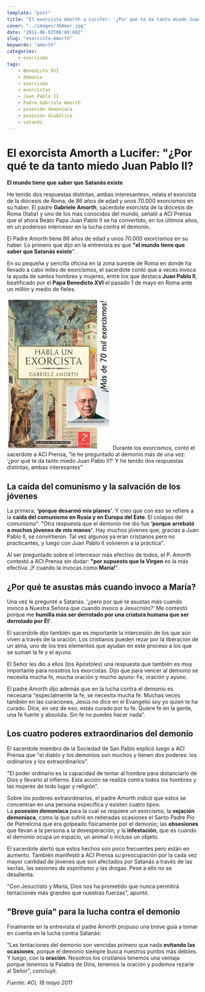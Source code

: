 ```yaml
---
template: "post"
title: "El exorcista Amorth a Lucifer: '¿Por qué te da tanto miedo Juan Pablo II?'"
cover: "../images/36Amor.jpg"
date: "2011-06-03T08:00:00Z"
slug: "exorcista-Amorth"
keywords: "amorth"
categories: 
    - exorcismo
tags:
    - Benedicto XVI 
    - demonio 
    - exorcismo 
    - exorcistas 
    - Juan Pablo II
    - Padre Gabriele Amorth
    - posesión demoníaca 
    - posesión diabólica 
    - satanás
---
```



# El exorcista Amorth a Lucifer: "¿Por qué te da tanto miedo Juan Pablo II?

**El mundo tiene que saber que Satanás existe**  

He tenido dos respuestas distintas, ambas interesantes», relata el exorcista de la diócesis de Roma, de 86 años de edad y unos 70.000 exorcismos en su haber.
El padre **Gabriele Amorth**, sacerdote exorcista de la diócesis de Roma (Italia) y uno de los más conocidos del mundo, señaló a ACI Prensa que el ahora Beato Papa Juan Pablo II se ha convertido, en los últimos años, en un poderoso intercesor en la lucha contra el demonio.  

El Padre Amorth tiene 86 años de edad y unos 70.000 exorcismos en su haber. Lo primero que dijo en la entrevista es que **"el mundo tiene que saber que Satanás existe**".  

En su pequeña y sencilla oficina en la zona sureste de Roma en donde ha llevado a cabo miles de exorcismos, el sacerdote contó que a veces invoca la ayuda de santos hombres y mujeres, entre los que destaca **Juan Pablo II**, beatificado por el **Papa Benedicto XVI** el pasado 1 de mayo en Roma ante un millón y medio de fieles.

![Amorth](../images/36Amor.jpg)
Durante los exorcismos, contó el sacerdote a ACI Prensa, "le he preguntado al demonio más de una vez: ‘¿por qué te da tanto miedo Juan Pablo II?’ Y he tenido dos respuestas distintas, ambas interesantes"  

## La caída del comunismo y la salvación de los jóvenes
La primera, **‘porque desarmó mis planes’**. Y creo que con eso se refiere a la **caída del comunismo en Rusia y en Europa del Este**. El colapso del comunismo".
"Otra respuesta que el demonio me dio fue **‘porque arrebató a muchos jóvenes de mis manos’**. Hay muchos jóvenes que, gracias a Juan Pablo II, se convirtieron. Tal vez algunos ya eran cristianos pero no practicantes, y luego con Juan Pablo II volvieron a la práctica".  

Al ser preguntado sobre el intercesor más efectivo de todos, el P. Amorth contestó a ACI Prensa sin dudar: **"por supuesto que la Virgen** es la más efectiva. ¡Y cuando la invocas como **María!**".  

## ¿Por qué te asustas más cuando invoco a María?
Una vez le pregunté a Satanás. ‘¿pero por qué te asustas más cuando invoco a Nuestra Señora que cuando invoco a Jesucristo?’ Me contestó porque me **humilla más ser derrotado por una criatura humana que ser derrotado por Él'**.  

El sacerdote dijo también que es importante la intercesión de los que aún viven a través de la oración. Los cristianos pueden rezar por la liberación de un alma, uno de los tres elementos que ayudan en este proceso a los que se suman la fe y el ayuno.  

El Señor les dio a ellos (los Apóstoles) una respuesta que también es muy importante para nosotros los exorcistas. Dijo que para vencer al demonio se necesita mucha fe, mucha oración y mucho ayuno: Fe, oración y ayuno.  

El padre Amorth dijo además que en la lucha contra el demonio es necesaria "especialmente la fe, se necesita mucha fe. Muchas veces también en las curaciones, Jesús no dice en el Evangelio soy yo quien te ha curado. Dice, en vez de eso, estás curado por tu fe. Quiere fe en la gente, una fe fuerte y absoluta. Sin fe no puedes hacer nada".  

## Los cuatro poderes extraordinarios del demonio
El sacerdote miembro de la Sociedad de San Pablo explicó luego a ACI Prensa que "el diablo y los demonios son muchos y tienen dos poderes: los ordinarios y los extraordinarios".  

"El poder ordinario es la capacidad de tentar al hombre para distanciarlo de Dios y llevarlo al infierno. Esta acción se realiza contra todos los hombres y las mujeres de todo lugar y religión".  

Sobre los poderes extraordinarios, el padre Amorth indicó que estos se concentran en una persona específica y existen cuatro tipos:  
La **posesión demoníaca** para la cual se requiere un exorcismo, la **vejación demoníaca**, como la que sufrió en reiteradas ocasiones el Santo Padre Pío de Pietrelcina que era golpeado físicamente por el demonio; las **obsesiones** que llevan a la persona a la desesperación; y la **infestación**, que es cuando el demonio ocupa un espacio, un animal o incluso un objeto.

El sacerdote alertó que estos hechos son poco frecuentes pero están en aumento. También manifestó a ACI Prensa su preocupación por la cada vez mayor cantidad de jóvenes que son afectados por Satanás a través de las sectas, las sesiones de espiritismo y las drogas. Pese a ello no se desalienta.  

"Con Jesucristo y María, Dios nos ha prometido que nunca permitirá tentaciones más grandes que nuestras fuerzas", apuntó.

## "Breve guía" para la lucha contra el demonio
Finalmente en la entrevista el padre Amorth propuso una breve guía a tomar en cuenta en la lucha contra Satanás:  

"Las tentaciones del demonio son vencidas primero que nada **evitando las ocasiones**, porque el demonio siempre busca nuestros puntos más débiles. Y luego, con la **oración**. Nosotros los cristianos tenemos una ventaja porque tenemos la Palabra de Dios, tenemos la oración y podemos rezarle al Señor", concluyó.  


*Fuente: ACI, 18 mayo 2011*